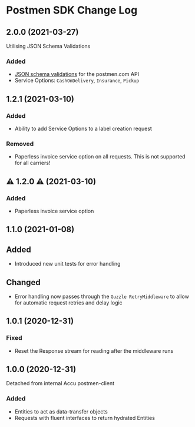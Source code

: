 # Postmen SDK Change Log

## 2.0.0 (2021-03-27)
Utilising JSON Schema Validations
### Added
 - [JSON schema validations](./resources/schemas/com.postmen.api) for the postmen.com API
 - Service Options: `CashOnDelivery`, `Insurance`, `Pickup`

## 1.2.1 (2021-03-10)
### Added
 - Ability to add Service Options to a label creation request
### Removed
 - Paperless invoice service option on all requests.
   This is not supported for all carriers!

## ⚠️ 1.2.0 ⚠️ (2021-03-10)
### Added
 - Paperless invoice service option

## 1.1.0 (2021-01-08)
## Added
 - Introduced new unit tests for error handling
## Changed
 - Error handling now passes through the `Guzzle RetryMiddleware` to allow
   for automatic request retries and delay logic

## 1.0.1 (2020-12-31)
### Fixed
 - Reset the Response stream for reading after the middleware runs

## 1.0.0 (2020-12-31)
Detached from internal Accu postmen-client
### Added
 - Entities to act as data-transfer objects
 - Requests with fluent interfaces to return hydrated Entities
